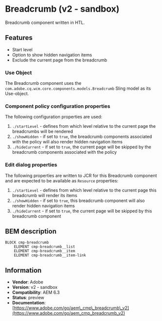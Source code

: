 <!--
Copyright 2017 Adobe Systems Incorporated

Licensed under the Apache License, Version 2.0 (the "License");
you may not use this file except in compliance with the License.
You may obtain a copy of the License at

    http://www.apache.org/licenses/LICENSE-2.0

Unless required by applicable law or agreed to in writing, software
distributed under the License is distributed on an "AS IS" BASIS,
WITHOUT WARRANTIES OR CONDITIONS OF ANY KIND, either express or implied.
See the License for the specific language governing permissions and
limitations under the License.
-->
Breadcrumb (v2 - sandbox)
====
Breadcrumb component written in HTL.

## Features
* Start level
* Option to show hidden navigation items
* Exclude the current page from the breadcrumb

### Use Object
The Breadcrumb component uses the `com.adobe.cq.wcm.core.components.models.Breadcrumb` Sling model as its Use-object.

### Component policy configuration properties
The following configuration properties are used:

1. `./startLevel` - defines from which level relative to the current page the breadcrumbs will be rendered
2. `./showHidden` - if set to `true`, the breadcrumb components associated with the policy will also render hidden navigation items
3. `./hideCurrent` - if set to `true`, the current page will be skipped by the breadcrumb components associated with the policy

### Edit dialog properties
The following properties are written to JCR for this Breadcrumb component and are expected to be available as `Resource` properties:

1. `./startLevel` - defines from which level relative to the current page this breadcrumb will render its items
2. `./showHidden` - if set to `true`, this breadcrumb component will also render hidden navigation items
3. `./hideCurrent` - if set to `true`, the current page will be skipped by this breadcrumb component

## BEM description
```
BLOCK cmp-breadcrumb
    ELEMENT cmp-breadcrumb__list
    ELEMENT cmp-breadcrumb__item
    ELEMENT cmp-breadcrumb__item-link
```

## Information
* **Vendor**: Adobe
* **Version**: v2 - sandbox
* **Compatibility**: AEM 6.3
* **Status**: preview
* **Documentation**: [https://www.adobe.com/go/aem\_cmp\_breadcrumb\_v2](https://www.adobe.com/go/aem_cmp_breadcrumb_v2)

